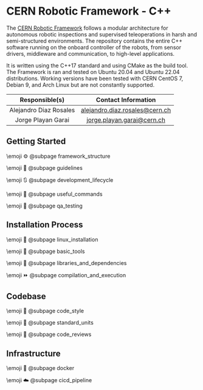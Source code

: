 # CERN Robotic Framework - C++

The [CERN Robotic Framework](https://gitlab.cern.ch/mro/robotics/cernroboticframework/cpproboticframework) follows a modular architecture for autonomous robotic inspections and supervised teleoperations in harsh and semi-structured environments. The repository contains the entire C++ software running on the onboard controller of the robots, from sensor drivers, middleware and communication, to high-level applications.

It is written using the C++17 standard and using CMake as the build tool. The Framework is ran and tested on Ubuntu 20.04 and Ubuntu 22.04 distributions. Working versions have been tested with CERN CentOS 7, Debian 9, and Arch Linux but are not constantly supported.

| Responsible(s) | Contact Information |
| :-: | :-: |
| Alejandro Diaz Rosales | alejandro.diaz.rosales@cern.ch |
| Jorge Playan Garai | jorge.playan.garai@cern.ch |

##  Getting Started

\emoji :gear: @subpage framework_structure

\emoji :bookmark_tabs: @subpage guidelines

\emoji :arrows_clockwise: @subpage development_lifecycle

\emoji :scroll: @subpage useful_commands

\emoji :dart: @subpage qa_testing

## Installation Process
\emoji :penguin: @subpage linux_installation

\emoji :wrench: @subpage basic_tools

\emoji :blue_book: @subpage libraries_and_dependencies

\emoji :fast_forward: @subpage compilation_and_execution

## Codebase
\emoji :memo: @subpage code_style

\emoji :symbols: @subpage standard_units

\emoji :mag_right: @subpage code_reviews

## Infrastructure
\emoji :whale: @subpage docker

\emoji :cloud: @subpage cicd_pipeline
